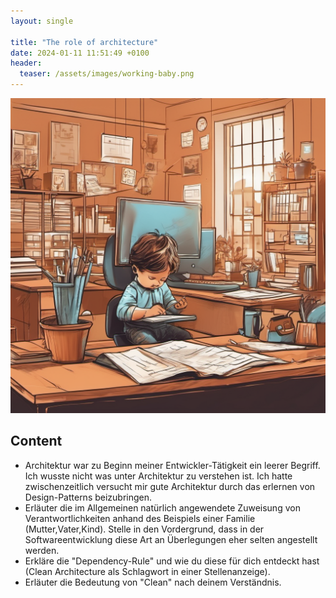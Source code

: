 ```yaml
---
layout: single

title: "The role of architecture"
date: 2024-01-11 11:51:49 +0100
header:
  teaser: /assets/images/working-baby.png
---
```


<img src="/assets/images/working-baby.png">

## Content

- Architektur war zu Beginn meiner Entwickler-Tätigkeit ein leerer Begriff. Ich wusste nicht was unter Architektur zu verstehen ist. Ich hatte zwischenzeitlich versucht mir gute Architektur durch das erlernen von Design-Patterns beizubringen.
- Erläuter die im Allgemeinen natürlich angewendete Zuweisung von Verantwortlichkeiten anhand des Beispiels einer Familie (Mutter,Vater,Kind). Stelle in den Vordergrund, dass in der Softwareentwicklung diese Art an Überlegungen eher selten angestellt werden.
- Erkläre die "Dependency-Rule" und wie du diese für dich entdeckt hast (Clean Architecture als Schlagwort in einer Stellenanzeige).
- Erläuter die Bedeutung von "Clean" nach deinem Verständnis.
